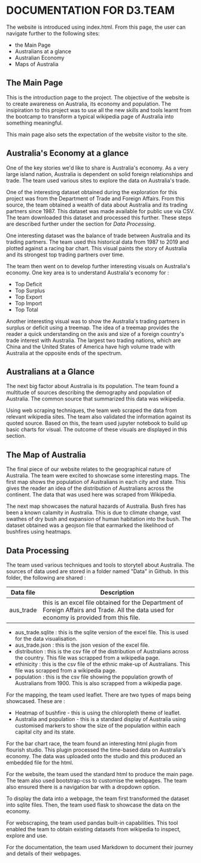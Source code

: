 # DOCUMENTATION FOR D3.TEAM
The website is introduced using index.html. From this page, the user can navigate further to the following sites:
* the Main Page
* Australians at a glance
* Australian Economy
* Maps of Australia

## The Main Page
This is the introduction page to the project. The objective of the website is to create awareness on Australia, its economy and population. The insipiration to this project was to use all the new skills and tools learnt from the bootcamp to transform a typical wikipedia page of Australia into something meaningful. 

This main page also sets the expectation of the website visitor to the site. 

## Australia's Economy at a glance
One of the key stories we'd like to share is Australia's economy. As a very large island nation, Australia is dependent on solid foreign relationships and trade. The team used various sites to explore the data on Australia's trade. 

One of the interesting dataset obtained during the exploration for this project was from the Department of Trade and Foreign Affairs. From this source, the team obtained a wealth of data about Australia and its trading partners since 1987. This dataset was made available for public use via CSV. The team downloaded this dataset and processed this further. These steps are described further under the section for *Data Processing*. 

One interesting dataset was the balance of trade between Australia and its trading partners. The team used this historical data from 1987 to 2019 and plotted against a racing bar chart. This visual paints the story of Australia and its strongest top trading partners over time. 

The team then went on to develop further interesting visuals on Australia's economy. One key area is to understand Australia's economy for : 
- Top Deficit
- Top Surplus
- Top Export
- Top Import
- Top Total

Another interesting visual was to show the Australia's trading partners in surplus or deficit using a treemap. The idea of a treemap provides the reader a quick understanding on the axis and size of a foreign country's trade interest with Australia. The largest two trading nations, which are China and the United States of America have high volume trade with Australia at the opposite ends of the spectrum. 


## Australians at a Glance

The next big factor about Australia is its population. The team found a multitude of sources describing the demography and population of Australia. The common source that summarized this data was wikipedia. 

Using web scraping techniques, the team web scraped the data from relevant wikipedia sites. The team also validated the information against its quoted source. Based on this, the team used jupyter notebook to build up basic charts for visual. The outcome of these visuals are displayed in this section. 

## The Map of Australia

The final piece of our website relates to the geographical nature of Australia. The team were excited to showcase some interesting maps. The first map shows the population of Australians in each city and state. This gives the reader an idea of the distribution of Australians across the continent. The data that was used here was scraped from Wikipedia. 

The next map showcases the natural hazards of Australia. Bush fires has been a known calamity in Australia. This is due to climate change, vast swathes of dry bush and expansion of human habitation into the bush. The dataset obtained was a geojson file that earmarked the likelihood of bushfires using heatmaps. 

## Data Processing

The team used various techniques and tools to storytell about Australia. The sources of data used are stored in a folder named "Data" in Github. In this folder, the following are shared : 

| Data file | Description | 
|---|---|
|aus_trade | this is an excel file obtained for the Department of Foreign Affairs and Trade. All the data used for economy is provided from this file. |
- aus_trade.sqlite : this is the sqlite version of the excel file. This is used for the data visualisation. 
- aus_trade.json : this is the json vesion of the excel file. 
- distribution  : this is the csv file of the distribution of Australians across the country. This file was scrapped from a wikipedia page. 
- ethinicity : this is the csv file of the ethnic make-up of Australians. This file was scrapped from a wikipedia page. 
- population : this is the csv file showing the population growth of Australians from 1900. This is also scrapped from a wikipedia page. 

For the mapping, the team used leaflet. There are two types of maps being showcased. These are : 
- Heatmap of bushfire - this is using the chloropleth theme of leaflet.
- Australia and population - this is a standard display of Australia using customised markers to show the size of the population within each capital city and its state. 

For the bar chart race, the team found an interesting html plugin from flourish studio. This plugin processed the time-based data on Australia's economy. The data was uploaded onto the studio and this produced an embedded file for the html. 

For the website, the team used the standard html to produce the main page. The team also used bootstrap-css to customise the webpages. The team also ensured there is a navigation bar with a dropdown option. 

To display the data into a webpage, the team first transformed the dataset into sqlite files. Then, the team used flask to showcase the data on the economy. 

For webscraping, the team used pandas built-in capabilities. This tool enabled the team to obtain existing datasets from wikipedia to inspect, explore and use. 


For the documentation, the team used Markdown to document their journey and details of their webpages. 







